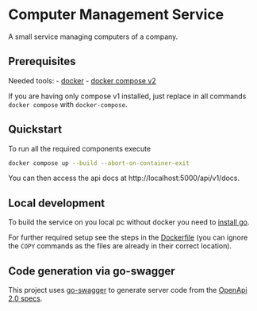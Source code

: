 # Computer Management Service

A small service managing computers of a company.

## Prerequisites

Needed tools:
    - [docker](https://docs.docker.com/engine/install/)
    - [docker compose v2](https://docs.docker.com/compose/install/)
    
If you are having only compose v1 installed, just replace in all commands `docker compose` with `docker-compose`.

## Quickstart

To run all the required components execute

```sh
docker compose up --build --abort-on-container-exit
```
You can then access the api docs at http://localhost:5000/api/v1/docs.

## Local development

To build the service on you local pc without docker you need to [install go](https://go.dev/doc/install).

For further required setup see the steps in the [Dockerfile](Dockerfile) (you can ignore the `COPY` commands as the files are already in their correct location).

## Code generation via go-swagger

This project uses [go-swagger](https://github.com/go-swagger/go-swagger) to generate server code from the [OpenApi 2.0 specs](api/v1/computer-management.yaml).
